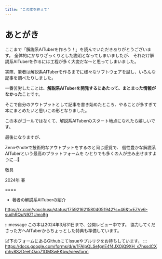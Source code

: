 ```yaml
---
title: "この本を終えて"
---
```

# あとがき
ここまで「解説系AITuberを作ろう！」を読んでいただきありがとうございます。
全体的にかなりざっくりとした説明となってしまいましたが、
それだけ解説系AITuberを作るには工程が多く大変だな～と思ってしまいました。

実際、筆者は解説系AITuberを作るまでに様々なソフトウェアを試し、いろんな記事を調べたりしました。

一番苦労したことは、**解説系AITuberを開発するにあたって、まとまった情報がなかった**ことです。

そこで自分のアウトプットとして記事を書き始めたところ、やることが多すぎて本にまとめたいと思いこの形となりました。

この本がゴールではなくて、解説系AITuberのスタート地点になれたら嬉しいです。

最後になりますが、

Zennやnoteで技術的なアウトプットをするのと同じ感覚で、
個性豊かな解説系AITuberという最高のプラットフォームを
ひとりでも多くの人が生み出せますように...🐣

敬具

2024年 春

====

- 著者の解説系AITuberの紹介

https://x.com/youchusu/status/1759216215804051942?s=46&t=EZVv6-sudhRQuN9Z1Umo8g

:::message
この本は2024年3月31日まで、公開レビュー中です。
協力してくださった方へAITuberからちょっとした特典も準備しています。

以下のフォームにあるGithubにてIssueやプルリクをお待ちしています。
:::
https://docs.google.com/forms/d/e/1FAIpQLSefgnE4f4JXOjQ9XH_x7hssdCXmhv8SzDeehOaq71OMSwEKbw/viewform
